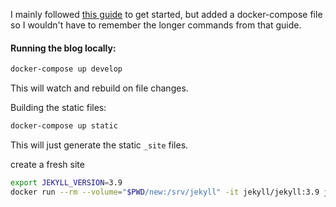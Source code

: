 I mainly followed [this guide](https://ddewaele.github.io/running-jekyll-in-docker/) to get started, but added a docker-compose file so I wouldn't have to remember the longer commands from that guide.


#### Running the blog locally:

```bash
docker-compose up develop
```

This will watch and rebuild on file changes.


Building the static files:

```bash
docker-compose up static
```

This will just generate the static `_site` files.



create a fresh site
```bash
export JEKYLL_VERSION=3.9
docker run --rm --volume="$PWD/new:/srv/jekyll" -it jekyll/jekyll:3.9 jekyll new .
```